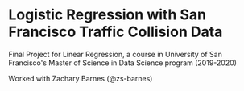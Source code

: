# Logistic Regression with San Francisco Traffic Collision Data

Final Project for Linear Regression, a course in University of San Francisco's Master of Science in Data Science program (2019-2020)

Worked with Zachary Barnes (@zs-barnes)
